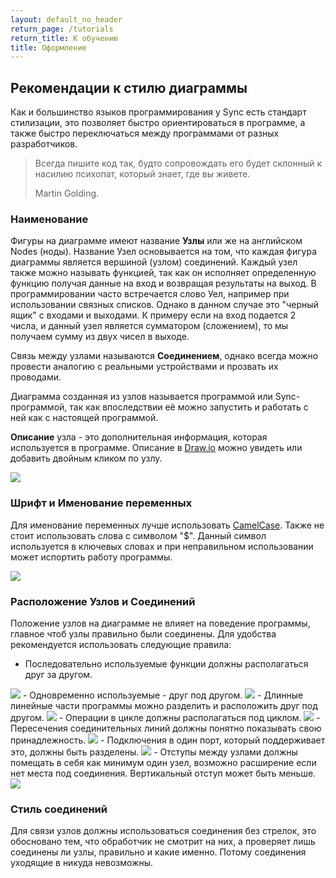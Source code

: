 ```yaml
---
layout: default_no_header
return_page: /tutorials
return_title: К обучению
title: Оформление
---
```

## Рекомендации к стилю диаграммы 

Как и большинство языков программирования у Sync есть стандарт стилизации, 
это позволяет быстро ориентироваться в программе, а также быстро переключаться между
программами от разных разработчиков.

> Всегда пишите код так, будто сопровождать его будет склонный к насилию психопат, который знает, где вы живете.
>
> Martin Golding.

### Наименование

Фигуры на диаграмме имеют название **Узлы** или же на английском Nodes (ноды). Название Узел основывается
на том, что каждая фигура диаграммы является вершиной (узлом) соединений. Каждый узел также можно называть функцией,
так как он исполняет определенную функцию получая данные на вход и возвращая результаты на выход. В программировании часто
встречается слово Уел, например при использовании связных списков. Однако в данном случае это "черный ящик" с входами 
и выходами. К примеру если на вход подается 2 числа, и данный узел является сумматором (сложением), то мы получаем сумму 
из двух чисел в выходе.

Связь между узлами называются **Соединением**, однако всегда можно провести 
аналогию с реальными устройствами и прозвать их проводами.

Диаграмма созданная из узлов называется программой или Sync-программой, так как впоследствии её можно запустить 
и работать с ней как с настоящей программой.

**Описание** узла - это дополнительная информация, которая используется в программе. Описание в [Draw.io][drawio] можно
увидеть или добавить двойным кликом по узлу.

<img src="{{site.baseurl}}/resources/tutorials/style/01_add_description.gif"/>

### Шрифт и Именование переменных

Для именование переменных лучше использовать [CamelCase][camelcase]. Также не стоит использовать слова с символом "$".
Данный символ используется в ключевых словах и при неправильном использовании может испортить работу программы.

<img src="{{site.baseurl}}/resources/tutorials/style/02_naming_variables.png"/>

### Расположение Узлов и Соединений

Положение узлов на диаграмме не влияет на поведение программы, главное чтоб узлы правильно были соединены. 
Для удобства рекомендуется использовать следующие правила:

- Последовательно используемые функции должны располагаться друг за другом.

<img src="{{site.baseurl}}/resources/tutorials/style/03_line_program.png"/>
- Одновременно используемые - друг под другом.

<img src="{{site.baseurl}}/resources/tutorials/style/04_async_program.png"/>
- Длинные линейные части программы можно разделить и расположить друг под другом. 

<img src="{{site.baseurl}}/resources/tutorials/style/05_compressed_line_program.png"/>
- Операции в цикле должны располагаться под циклом.

<img src="{{site.baseurl}}/resources/tutorials/style/06_loop_position.png"/>
- Пересечения соединительных линий должны понятно показывать свою принадлежность.

<img src="{{site.baseurl}}/resources/tutorials/style/07_linking.gif"/>
- Подключения в один порт, который поддерживает это, должны быть разделены.

<img src="{{site.baseurl}}/resources/tutorials/style/08_one_input_linking.gif"/>
- Отступы между узлами должны помещать в себя как минимум один узел, возможно расширение если нет места под соединения. Вертикальный отступ может быть меньше.

<img src="{{site.baseurl}}/resources/tutorials/style/09_node_spacing.gif"/>

### Стиль соединений

Для связи узлов должны использоваться соединения без стрелок, это обосновано тем, что обработчик не смотрит на них, а 
проверяет лишь соединены ли узлы, правильно и какие именно. Потому соединения уходящие в никуда невозможны.

[camelcase]: https://ru.wikipedia.org/wiki/CamelCase

[index]: {{site.baseurl}}/index
[tutorials]: {{site.baseurl}}/tutorials#content
[drawio]: https://app.diagrams.net/?splash=0&libs=0&clibs=Uhttps://raw.githubusercontent.com/octo-gone/sync-execution/master/resources/base.drawio;Uhttps://raw.githubusercontent.com/octo-gone/sync-execution/master/resources/structure.drawio
[replit]: https://repl.it/github/octo-gone/sync-execution